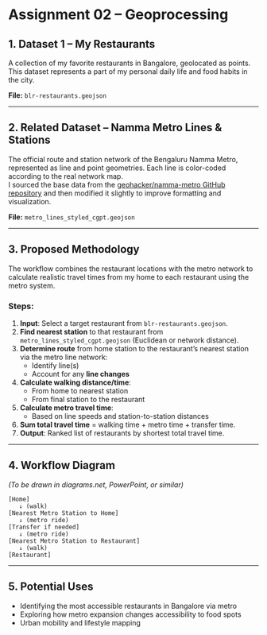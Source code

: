
# Assignment 02 – Geoprocessing

## 1. Dataset 1 – My Restaurants
A collection of my favorite restaurants in Bangalore, geolocated as points. This dataset represents a part of my personal daily life and food habits in the city.

**File:** `blr-restaurants.geojson`

---

## 2. Related Dataset – Namma Metro Lines & Stations
The official route and station network of the Bengaluru Namma Metro, represented as line and point geometries. Each line is color-coded according to the real network map.  
I sourced the base data from the [geohacker/namma-metro GitHub repository](https://github.com/geohacker/namma-metro) and then modified it slightly to improve formatting and visualization.

**File:** `metro_lines_styled_cgpt.geojson`

---

## 3. Proposed Methodology
The workflow combines the restaurant locations with the metro network to calculate realistic travel times from my home to each restaurant using the metro system.

### Steps:
1. **Input**: Select a target restaurant from `blr-restaurants.geojson`.
2. **Find nearest station** to that restaurant from `metro_lines_styled_cgpt.geojson` (Euclidean or network distance).
3. **Determine route** from home station to the restaurant’s nearest station via the metro line network:
   - Identify line(s)
   - Account for any **line changes**
4. **Calculate walking distance/time**:
   - From home to nearest station
   - From final station to the restaurant
5. **Calculate metro travel time**:
   - Based on line speeds and station-to-station distances
6. **Sum total travel time** = walking time + metro time + transfer time.
7. **Output**: Ranked list of restaurants by shortest total travel time.

---

## 4. Workflow Diagram
*(To be drawn in diagrams.net, PowerPoint, or similar)*

```
[Home] 
   ↓ (walk)
[Nearest Metro Station to Home] 
   ↓ (metro ride)
[Transfer if needed] 
   ↓ (metro ride)
[Nearest Metro Station to Restaurant] 
   ↓ (walk)
[Restaurant]
```

---

## 5. Potential Uses
- Identifying the most accessible restaurants in Bangalore via metro
- Exploring how metro expansion changes accessibility to food spots
- Urban mobility and lifestyle mapping
